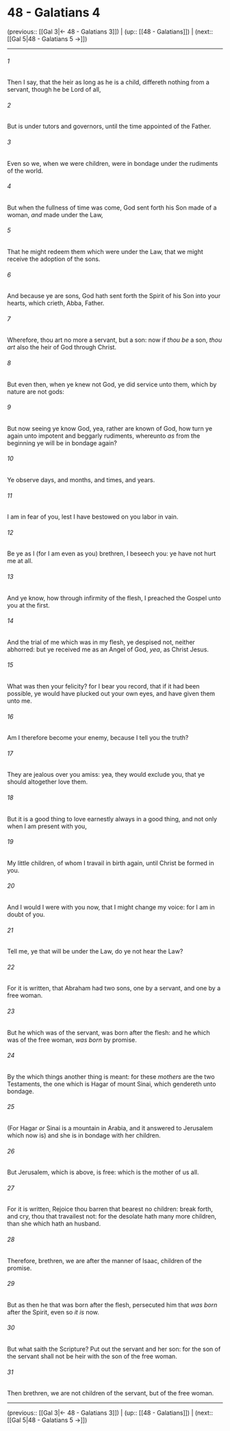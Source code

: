# 48 - Galatians 4

(previous:: [[Gal 3|← 48 - Galatians 3]]) | (up:: [[48 - Galatians]]) | (next:: [[Gal 5|48 - Galatians 5 →]])

***


###### 1 
Then I say, that the heir as long as he is a child, differeth nothing from a servant, though he be Lord of all, 

###### 2 
But is under tutors and governors, until the time appointed of the Father. 

###### 3 
Even so we, when we were children, were in bondage under the rudiments of the world. 

###### 4 
But when the fullness of time was come, God sent forth his Son made of a woman, _and_ made under the Law, 

###### 5 
That he might redeem them which were under the Law, that we might receive the adoption of the sons. 

###### 6 
And because ye are sons, God hath sent forth the Spirit of his Son into your hearts, which crieth, Abba, Father. 

###### 7 
Wherefore, thou art no more a servant, but a son: now if _thou be_ a son, _thou art_ also the heir of God through Christ. 

###### 8 
But even then, when ye knew not God, ye did service unto them, which by nature are not gods: 

###### 9 
But now seeing ye know God, yea, rather are known of God, how turn ye again unto impotent and beggarly rudiments, whereunto _as_ from the beginning ye will be in bondage again? 

###### 10 
Ye observe days, and months, and times, and years. 

###### 11 
I am in fear of you, lest I have bestowed on you labor in vain. 

###### 12 
Be ye as I (for I am even as you) brethren, I beseech you: ye have not hurt me at all. 

###### 13 
And ye know, how through infirmity of the flesh, I preached the Gospel unto you at the first. 

###### 14 
And the trial of me which was in my flesh, ye despised not, neither abhorred: but ye received me as an Angel of God, _yea_, as Christ Jesus. 

###### 15 
What was then your felicity? for I bear you record, that if it had been possible, ye would have plucked out your own eyes, and have given them unto me. 

###### 16 
Am I therefore become your enemy, because I tell you the truth? 

###### 17 
They are jealous over you amiss: yea, they would exclude you, that ye should altogether love them. 

###### 18 
But it is a good thing to love earnestly always in a good thing, and not only when I am present with you, 

###### 19 
My little children, of whom I travail in birth again, until Christ be formed in you. 

###### 20 
And I would I were with you now, that I might change my voice: for I am in doubt of you. 

###### 21 
Tell me, ye that will be under the Law, do ye not hear the Law? 

###### 22 
For it is written, that Abraham had two sons, one by a servant, and one by a free woman. 

###### 23 
But he which was of the servant, was born after the flesh: and he which was of the free woman, _was born_ by promise. 

###### 24 
By the which things another thing is meant: for these _mothers_ are the two Testaments, the one which is Hagar of mount Sinai, which gendereth unto bondage. 

###### 25 
(For Hagar _or_ Sinai is a mountain in Arabia, and it answered to Jerusalem which now is) and she is in bondage with her children. 

###### 26 
But Jerusalem, which is above, is free: which is the mother of us all. 

###### 27 
For it is written, Rejoice thou barren that bearest no children: break forth, and cry, thou that travailest not: for the desolate hath many more children, than she which hath an husband. 

###### 28 
Therefore, brethren, we are after the manner of Isaac, children of the promise. 

###### 29 
But as then he that was born after the flesh, persecuted him that _was born_ after the Spirit, even so _it is_ now. 

###### 30 
But what saith the Scripture? Put out the servant and her son: for the son of the servant shall not be heir with the son of the free woman. 

###### 31 
Then brethren, we are not children of the servant, but of the free woman.

***

(previous:: [[Gal 3|← 48 - Galatians 3]]) | (up:: [[48 - Galatians]]) | (next:: [[Gal 5|48 - Galatians 5 →]])
